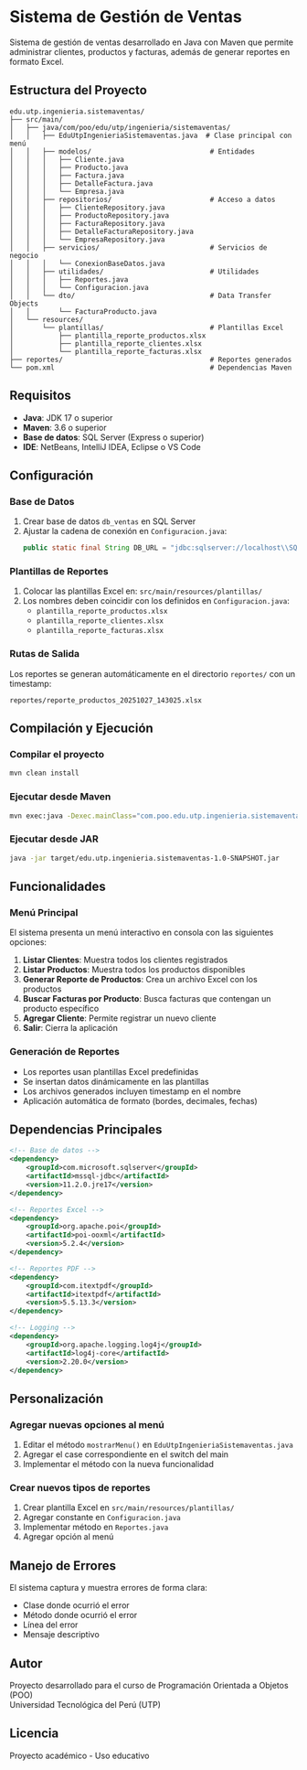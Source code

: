 # Sistema de Gestión de Ventas

Sistema de gestión de ventas desarrollado en Java con Maven que permite administrar clientes, productos y facturas, además de generar reportes en formato Excel.

## Estructura del Proyecto

```
edu.utp.ingenieria.sistemaventas/
├── src/main/
│   ├── java/com/poo/edu/utp/ingenieria/sistemaventas/
│   │   ├── EduUtpIngenieriaSistemaventas.java  # Clase principal con menú
│   │   ├── modelos/                             # Entidades
│   │   │   ├── Cliente.java
│   │   │   ├── Producto.java
│   │   │   ├── Factura.java
│   │   │   ├── DetalleFactura.java
│   │   │   └── Empresa.java
│   │   ├── repositorios/                        # Acceso a datos
│   │   │   ├── ClienteRepository.java
│   │   │   ├── ProductoRepository.java
│   │   │   ├── FacturaRepository.java
│   │   │   ├── DetalleFacturaRepository.java
│   │   │   └── EmpresaRepository.java
│   │   ├── servicios/                           # Servicios de negocio
│   │   │   └── ConexionBaseDatos.java
│   │   ├── utilidades/                          # Utilidades
│   │   │   ├── Reportes.java
│   │   │   └── Configuracion.java
│   │   └── dto/                                 # Data Transfer Objects
│   │       └── FacturaProducto.java
│   └── resources/
│       └── plantillas/                          # Plantillas Excel
│           ├── plantilla_reporte_productos.xlsx
│           ├── plantilla_reporte_clientes.xlsx
│           └── plantilla_reporte_facturas.xlsx
├── reportes/                                    # Reportes generados
└── pom.xml                                      # Dependencias Maven
```

## Requisitos

- **Java**: JDK 17 o superior
- **Maven**: 3.6 o superior
- **Base de datos**: SQL Server (Express o superior)
- **IDE**: NetBeans, IntelliJ IDEA, Eclipse o VS Code

## Configuración

### Base de Datos

1. Crear base de datos `db_ventas` en SQL Server
2. Ajustar la cadena de conexión en `Configuracion.java`:
   ```java
   public static final String DB_URL = "jdbc:sqlserver://localhost\\SQLEXPRESS01;databaseName=db_ventas;integratedSecurity=true;encrypt=false";
   ```

### Plantillas de Reportes

1. Colocar las plantillas Excel en: `src/main/resources/plantillas/`
2. Los nombres deben coincidir con los definidos en `Configuracion.java`:
   - `plantilla_reporte_productos.xlsx`
   - `plantilla_reporte_clientes.xlsx`
   - `plantilla_reporte_facturas.xlsx`

### Rutas de Salida

Los reportes se generan automáticamente en el directorio `reportes/` con un timestamp:
```
reportes/reporte_productos_20251027_143025.xlsx
```

## Compilación y Ejecución

### Compilar el proyecto
```bash
mvn clean install
```

### Ejecutar desde Maven
```bash
mvn exec:java -Dexec.mainClass="com.poo.edu.utp.ingenieria.sistemaventas.EduUtpIngenieriaSistemaventas"
```

### Ejecutar desde JAR
```bash
java -jar target/edu.utp.ingenieria.sistemaventas-1.0-SNAPSHOT.jar
```

## Funcionalidades

### Menú Principal

El sistema presenta un menú interactivo en consola con las siguientes opciones:

1. **Listar Clientes**: Muestra todos los clientes registrados
2. **Listar Productos**: Muestra todos los productos disponibles
3. **Generar Reporte de Productos**: Crea un archivo Excel con los productos
4. **Buscar Facturas por Producto**: Busca facturas que contengan un producto específico
5. **Agregar Cliente**: Permite registrar un nuevo cliente
0. **Salir**: Cierra la aplicación

### Generación de Reportes

- Los reportes usan plantillas Excel predefinidas
- Se insertan datos dinámicamente en las plantillas
- Los archivos generados incluyen timestamp en el nombre
- Aplicación automática de formato (bordes, decimales, fechas)

## Dependencias Principales

```xml
<!-- Base de datos -->
<dependency>
    <groupId>com.microsoft.sqlserver</groupId>
    <artifactId>mssql-jdbc</artifactId>
    <version>11.2.0.jre17</version>
</dependency>

<!-- Reportes Excel -->
<dependency>
    <groupId>org.apache.poi</groupId>
    <artifactId>poi-ooxml</artifactId>
    <version>5.2.4</version>
</dependency>

<!-- Reportes PDF -->
<dependency>
    <groupId>com.itextpdf</groupId>
    <artifactId>itextpdf</artifactId>
    <version>5.5.13.3</version>
</dependency>

<!-- Logging -->
<dependency>
    <groupId>org.apache.logging.log4j</groupId>
    <artifactId>log4j-core</artifactId>
    <version>2.20.0</version>
</dependency>
```

## Personalización

### Agregar nuevas opciones al menú

1. Editar el método `mostrarMenu()` en `EduUtpIngenieriaSistemaventas.java`
2. Agregar el case correspondiente en el switch del main
3. Implementar el método con la nueva funcionalidad

### Crear nuevos tipos de reportes

1. Crear plantilla Excel en `src/main/resources/plantillas/`
2. Agregar constante en `Configuracion.java`
3. Implementar método en `Reportes.java`
4. Agregar opción al menú

## Manejo de Errores

El sistema captura y muestra errores de forma clara:
- Clase donde ocurrió el error
- Método donde ocurrió el error
- Línea del error
- Mensaje descriptivo

## Autor

Proyecto desarrollado para el curso de Programación Orientada a Objetos (POO)  
Universidad Tecnológica del Perú (UTP)

## Licencia

Proyecto académico - Uso educativo
